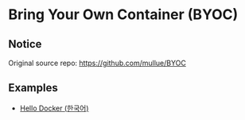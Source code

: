 # Bring Your Own Container (BYOC)

## Notice
Original source repo: https://github.com/mullue/BYOC

## Examples
- [Hello Docker (한국어)](https://github.com/Young-ook/terraform-aws-sagemaker/tree/main/examples/notebook/jupyter/byoc/hello_docker.ko.ipynb)
